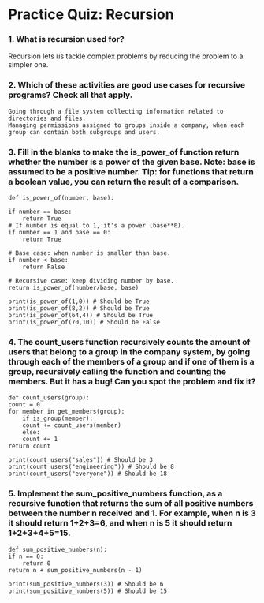 # Practice Quiz: Recursion

### 1. What is recursion used for?

Recursion lets us tackle complex problems by reducing the problem to a simpler one.

### 2. Which of these activities are good use cases for recursive programs? Check all that apply.

    Going through a file system collecting information related to directories and files.
    Managing permissions assigned to groups inside a company, when each group can contain both subgroups and users.


### 3. Fill in the blanks to make the is_power_of function return whether the number is a power of the given base. Note: base is assumed to be a positive number. Tip: for functions that return a boolean value, you can return the result of a comparison.

    def is_power_of(number, base):

    if number == base:
        return True
    # If number is equal to 1, it's a power (base**0).
    if number == 1 and base == 0:
        return True

    # Base case: when number is smaller than base.
    if number < base:
        return False

    # Recursive case: keep dividing number by base.
    return is_power_of(number/base, base)

    print(is_power_of(1,0)) # Should be True
    print(is_power_of(8,2)) # Should be True
    print(is_power_of(64,4)) # Should be True
    print(is_power_of(70,10)) # Should be False

### 4. The count_users function recursively counts the amount of users that belong to a group in the company system, by going through each of the members of a group and if one of them is a group, recursively calling the function and counting the members. But it has a bug! Can you spot the problem and fix it?

    def count_users(group):
    count = 0
    for member in get_members(group):   
        if is_group(member):
        count += count_users(member)
        else:
        count += 1
    return count

    print(count_users("sales")) # Should be 3
    print(count_users("engineering")) # Should be 8
    print(count_users("everyone")) # Should be 18

### 5. Implement the sum_positive_numbers function, as a recursive function that returns the sum of all positive numbers between the number n received and 1. For example, when n is 3 it should return 1+2+3=6, and when n is 5 it should return 1+2+3+4+5=15.

    def sum_positive_numbers(n):
    if n == 0:
        return 0
    return n + sum_positive_numbers(n - 1)

    print(sum_positive_numbers(3)) # Should be 6
    print(sum_positive_numbers(5)) # Should be 15
